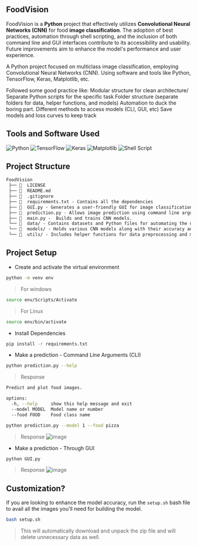 ## FoodVision
FoodVision is a **Python** project that effectively utilizes **Convolutional Neural Networks (CNN)** for food
**image classification**. The adoption of best practices, automation through
shell scripting, and the inclusion of both command line and GUI interfaces
contribute to its accessibility and usability. Future improvements aim to enhance
the model's performance and user experience.

A Python project focused on multiclass image classification, employing Convolutional Neural Networks (CNN). Using software and tools like Python, TensorFlow, Keras, Matplotlib, etc.

Followed some good practice like:
Modular structure for clean architecture/
Separate Python scripts for the specific task
Folder structure (separate folders for data, helper functions, and models)
Automation to duck the boring part.
Different methods to access models (CLI, GUI, etc)
Save models and loss curves to keep track


## Tools and Software Used
![Python](https://img.shields.io/badge/python-3670A0?style=for-the-badge&logo=python&logoColor=ffdd54) ![TensorFlow](https://img.shields.io/badge/TensorFlow-%23FF6F00.svg?style=for-the-badge&logo=TensorFlow&logoColor=white) ![Keras](https://img.shields.io/badge/Keras-%23D00000.svg?style=for-the-badge&logo=Keras&logoColor=white) ![Matplotlib](https://img.shields.io/badge/Matplotlib-%23ffffff.svg?style=for-the-badge&logo=Matplotlib&logoColor=black) ![Shell Script](https://img.shields.io/badge/shell_script-%23121011.svg?style=for-the-badge&logo=gnu-bash&logoColor=white)

## Project Structure

```md
FoodVision
 ├── 📄  LICENSE
 ├── 📄  README.md
 ├── 📄  .gitignore
 ├── 📄  requirements.txt - Contains all the dependencies
 ├── 📄  GUI.py - Generates a user-friendly GUI for image classification.
 ├── 📄  prediction.py - Allows image prediction using command line arguments.
 ├── 📄  main.py -  Builds and trains CNN models.
 └── 📂  data/ - Contains datasets and Python files for automating the download and structuring.
 └── 📂  models/ - Holds various CNN models along with their accuracy and loss curves.
 └── 📂  utils/ - Includes helper functions for data preprocessing and model evaluation.
```

## Project Setup

+ Create and activate the virtual environment
```bash
python -m venv env
```

> For windows
```bash
source env/Scripts/Activate
```

> For Linux
```bash
source env/bin/activate
```

+ Install Dependencies
```bash
pip install -r requirements.txt
```

+ Make a prediction - Command Line Arguments (CLI)
```bash
python prediction.py --help
```
> Response
```bash
Predict and plot food images.

options:
  -h, --help     show this help message and exit
  --model MODEL  Model name or number
  --food FOOD    Food class name
```

```bash
python prediction.py --model 1 --food pizza
```
> Response
![image](https://github.com/nikhil25803/FoodVision/assets/93156825/7c06c01a-8c38-4490-a002-3e7f8338c100)

+ Make a prediction - Through GUI
```bash
python GUI.py
```

> Response
![image](https://github.com/nikhil25803/FoodVision/assets/93156825/c7c1377e-78df-49c9-a412-d026c4a41685)

## Customization?
If you are looking to enhance the model accuracy, run the `setup.sh` bash file to avail all the images you'll need for building the model.
```bash
bash setup.sh
```
> This will automatically download and unpack the zip file and will delete unnecessary data as well.
